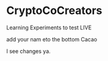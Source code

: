 # CryptoCoCreators
Learning Experiments to test LIVE
 
 add your nam eto the bottom
 Cacao
 
 I see changes
 ya.